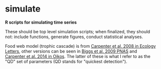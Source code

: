 # simulate
__R scripts for simulating time series__

These should be top level simulation scripts; when finalized, they should not: include functions, generate figures, conduct statistical analyses.

Food web model (trophic cascade) is from [Carpenter et al. 2008 in Ecology Letters](http://onlinelibrary.wiley.com/doi/10.1111/j.1461-0248.2007.01131.x/full), other versions can be seen in [Biggs et al. 2009 PNAS](http://www.pnas.org/content/106/3/826.short) and [Carpenter et al. 2014 in Oikos](http://onlinelibrary.wiley.com/doi/10.1111/j.1600-0706.2013.00539.x/full). The latter of these is what I refer to as the "QD" set of parameters (QD stands for "quickest detection").